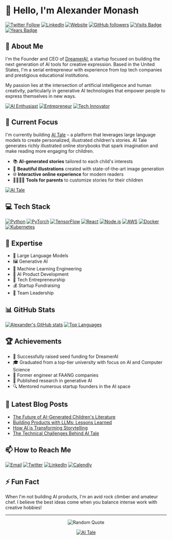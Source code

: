 # 👋 Hello, I'm Alexander Monash

[![Twitter Follow](https://img.shields.io/twitter/follow/AlexMonash?style=social)](https://twitter.com/AlexMonash)
[![LinkedIn](https://img.shields.io/badge/LinkedIn-AlexanderMonash-blue?style=flat&logo=linkedin)](https://linkedin.com/in/alexandermonash)
[![Website](https://img.shields.io/badge/Website-morfun95.com-green?style=flat&logo=safari)](https://morfun95.com)
[![GitHub followers](https://img.shields.io/github/followers/morfun95?label=Follow&style=social)](https://github.com/morfun95)
[![Visits Badge](https://badges.pufler.dev/visits/morfun95/morfun95)](https://github.com/morfun95)
[![Years Badge](https://badges.pufler.dev/years/morfun95)](https://github.com/morfun95)

## 🚀 About Me

I'm the Founder and CEO of [DreamerAI](https://dreamerai.com), a startup focused on building the next generation of AI tools for creative expression. Based in the United States, I'm a serial entrepreneur with experience from top tech companies and prestigious educational institutions.

My passion lies at the intersection of artificial intelligence and human creativity, particularly in generative AI technologies that empower people to express themselves in new ways.

[![AI Enthusiast](https://img.shields.io/badge/AI-Enthusiast-purple?style=for-the-badge&logo=artificial-intelligence)](https://github.com/morfun95)
[![Entrepreneur](https://img.shields.io/badge/Serial-Entrepreneur-orange?style=for-the-badge&logo=startup)](https://github.com/morfun95)
[![Tech Innovator](https://img.shields.io/badge/Tech-Innovator-blue?style=for-the-badge&logo=innovation)](https://github.com/morfun95)

## 🔭 Current Focus

I'm currently building [AI Tale](https://aitale.tech/) – a platform that leverages large language models to create personalized, illustrated children's stories. AI Tale generates richly illustrated online storybooks that spark imagination and make reading more engaging for children.

- 📚 **AI-generated stories** tailored to each child's interests
- 🎨 **Beautiful illustrations** created with state-of-the-art image generation
- 🌐 **Interactive online experience** for modern readers
- 👨‍👩‍👧‍👦 **Tools for parents** to customize stories for their children

[![AI Tale](https://img.shields.io/badge/Project-AI_Tale-ff69b4?style=for-the-badge&logo=bookstack)](https://aitale.tech/)

## 💻 Tech Stack

[![Python](https://img.shields.io/badge/Python-3776AB?style=for-the-badge&logo=python&logoColor=white)](https://www.python.org/)
[![PyTorch](https://img.shields.io/badge/PyTorch-EE4C2C?style=for-the-badge&logo=pytorch&logoColor=white)](https://pytorch.org/)
[![TensorFlow](https://img.shields.io/badge/TensorFlow-FF6F00?style=for-the-badge&logo=tensorflow&logoColor=white)](https://www.tensorflow.org/)
[![React](https://img.shields.io/badge/React-20232A?style=for-the-badge&logo=react&logoColor=61DAFB)](https://reactjs.org/)
[![Node.js](https://img.shields.io/badge/Node.js-339933?style=for-the-badge&logo=nodedotjs&logoColor=white)](https://nodejs.org/)
[![AWS](https://img.shields.io/badge/AWS-232F3E?style=for-the-badge&logo=amazon-aws&logoColor=white)](https://aws.amazon.com/)
[![Docker](https://img.shields.io/badge/Docker-2CA5E0?style=for-the-badge&logo=docker&logoColor=white)](https://www.docker.com/)
[![Kubernetes](https://img.shields.io/badge/Kubernetes-326CE5?style=for-the-badge&logo=kubernetes&logoColor=white)](https://kubernetes.io/)

## 🌟 Expertise

- 🧠 Large Language Models
- 🖼️ Generative AI
- 🤖 Machine Learning Engineering
- 💼 AI Product Development
- 🚀 Tech Entrepreneurship
- 💰 Startup Fundraising
- 👥 Team Leadership

## 📊 GitHub Stats

[![Alexander's GitHub stats](https://github-readme-stats.vercel.app/api?username=morfun95&show_icons=true&theme=radical)](https://github.com/morfun95)
[![Top Languages](https://github-readme-stats.vercel.app/api/top-langs/?username=morfun95&layout=compact&theme=radical)](https://github.com/morfun95)

## 🏆 Achievements

- 🌱 Successfully raised seed funding for DreamerAI
- 🎓 Graduated from a top-tier university with focus on AI and Computer Science
- 💼 Former engineer at FAANG companies
- 🏅 Published research in generative AI
- 🔍 Mentored numerous startup founders in the AI space

## 📝 Latest Blog Posts

<!-- BLOG-POST-LIST:START -->
- [The Future of AI-Generated Children's Literature](https://medium.com/@alexandermonash/future-ai-childrens-literature)
- [Building Products with LLMs: Lessons Learned](https://medium.com/@alexandermonash/building-products-llms)
- [How AI is Transforming Storytelling](https://medium.com/@alexandermonash/ai-transforming-storytelling)
- [The Technical Challenges Behind AI Tale](https://medium.com/@alexandermonash/technical-challenges-ai-tale)
<!-- BLOG-POST-LIST:END -->

## 📫 How to Reach Me

[![Email](https://img.shields.io/badge/Email-alex@dreamerai.com-D14836?style=for-the-badge&logo=gmail&logoColor=white)](mailto:alex@dreamerai.com)
[![Twitter](https://img.shields.io/badge/Twitter-AlexMonash-1DA1F2?style=for-the-badge&logo=twitter&logoColor=white)](https://twitter.com/AlexMonash)
[![LinkedIn](https://img.shields.io/badge/LinkedIn-Alexander_Monash-0077B5?style=for-the-badge&logo=linkedin&logoColor=white)](https://linkedin.com/in/alexandermonash)
[![Calendly](https://img.shields.io/badge/Calendly-Schedule_a_meeting-0069ff?style=for-the-badge&logo=calendly&logoColor=white)](https://calendly.com/alexandermonash)

## ⚡ Fun Fact

When I'm not building AI products, I'm an avid rock climber and amateur chef. I believe the best ideas come when you balance intense work with creative hobbies!

---

<p align="center">
  <img src="https://quotes-github-readme.vercel.app/api?type=horizontal&theme=radical" alt="Random Quote" />
</p>

<p align="center">
  <a href="https://aitale.tech/"><img src="https://img.shields.io/badge/Check_out-AI_Tale-ff69b4?style=for-the-badge" alt="AI Tale"/></a>
</p>
